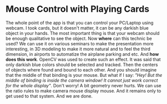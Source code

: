 # Mouse Control with Playing Cards

The whole point of the app is that you can control your PC/Laptop using webcam. I took cards, but it doesn't matter, it can be any darkish blue object in your hands. The most important thing is that your webcam should be enough qualitative to see the object. Now **where** can this technic be used? We can use it on various seminars to make the presentation more interesting, in 3D modeling to make it more natural and to feel the third dimension, in airports to automatize the airplane parking and etc.
And **how does this work**. OpenCV was used to create such an effect. It was said that only darkish blue colors should be selected and tracked. Then the centers of objects where found and bound to each other. And you should imagine that the middle of that binding is your mouse. But what if I say: *"Hey! But the middle of binding is inside the camera window! It cannot just work correct for the whole display"*. Don't worry! A bit geometry never hurts. We can use the ratio rules to make camera mouse display mouse. And it remains only to get used to that system. And we are done.
